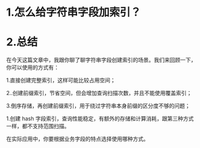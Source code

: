 # 1.怎么给字符串字段加索引？

# 2.总结

在今天这篇文章中，我跟你聊了聊字符串字段创建索引的场景。我们来回顾一下，你可以使用的方式有：

1.直接创建完整索引，这样可能比较占用空间；

2..创建前缀索引，节省空间，但会增加查询扫描次数，并且不能使用覆盖索引；

3.倒序存储，再创建前缀索引，用于绕过字符串本身前缀的区分度不够的问题；

1.创建 hash 字段索引，查询性能稳定，有额外的存储和计算消耗，跟第三种方式一样，都不支持范围扫描。

在实际应用中，你要根据业务字段的特点选择使用哪种方式。

